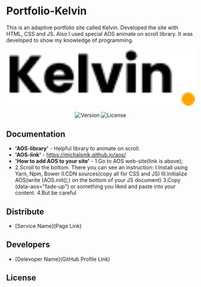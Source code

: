 # Portfolio-Kelvin
This is an adaptive portfolio site called Kelvin. Developed the site with HTML, CSS and JS. Also I used special AOS animate on scroll library. It was developed to show my knowledge of programming.
<p align="center">
      <img src="./img/LOGO.png" width="726">
</p>

<p align="center">
   <img src="https://img.shields.io/badge/Engine-VSCode%20version%201.73-brightgreen" alt="Version">
   <img src="https://img.shields.io/badge/License-none-red" alt="License">
</p>

## Documentation

- **'AOS-library'** - Helpful library to animate on scroll.
- **'AOS-link'** - https://michalsnik.github.io/aos/  
- **'How to add AOS to your site'** - 1.Go to AOS web-site(link is above);
- 2.Scroll to the bottom. There you can see an instruction: I.Install using Yarn, Npm, Bower
                                                                                                II.CDN sources(copy all for CSS and JS) 
                                                                                                III.Initialize AOS(write (AOS.init();) on the bottom of your JS                                                                                                     document)
                                      3.Copy (data-aos="fade-up") or something you liked and paste into your content.
                                      4.But be careful                                                           

## Distribute

- [Service Name](Page Link)


## Developers

- [Delevoper Name](GitHub Profile Link)

## License
